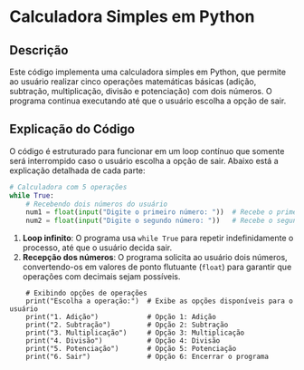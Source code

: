 # Calculadora Simples em Python

## Descrição
Este código implementa uma calculadora simples em Python, que permite ao usuário realizar cinco operações matemáticas básicas (adição, subtração, multiplicação, divisão e potenciação) com dois números. O programa continua executando até que o usuário escolha a opção de sair.

## Explicação do Código

O código é estruturado para funcionar em um loop contínuo que somente será interrompido caso o usuário escolha a opção de sair. Abaixo está a explicação detalhada de cada parte:

```python
# Calculadora com 5 operações
while True:
    # Recebendo dois números do usuário
    num1 = float(input("Digite o primeiro número: "))  # Recebe o primeiro número e o converte para ponto flutuante
    num2 = float(input("Digite o segundo número: "))   # Recebe o segundo número e o converte para ponto flutuante
```

1. **Loop infinito**: O programa usa `while True` para repetir indefinidamente o processo, até que o usuário decida sair.
2. **Recepção dos números**: O programa solicita ao usuário dois números, convertendo-os em valores de ponto flutuante (`float`) para garantir que operações com decimais sejam possíveis.
```
    # Exibindo opções de operações
    print("Escolha a operação:")  # Exibe as opções disponíveis para o usuário
    print("1. Adição")            # Opção 1: Adição
    print("2. Subtração")         # Opção 2: Subtração
    print("3. Multiplicação")     # Opção 3: Multiplicação
    print("4. Divisão")           # Opção 4: Divisão
    print("5. Potenciação")       # Opção 5: Potenciação
    print("6. Sair")              # Opção 6: Encerrar o programa
```

